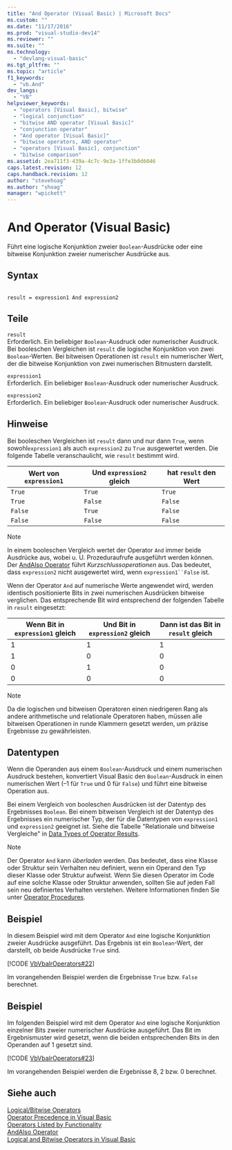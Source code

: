 ```yaml
---
title: "And Operator (Visual Basic) | Microsoft Docs"
ms.custom: ""
ms.date: "11/17/2016"
ms.prod: "visual-studio-dev14"
ms.reviewer: ""
ms.suite: ""
ms.technology: 
  - "devlang-visual-basic"
ms.tgt_pltfrm: ""
ms.topic: "article"
f1_keywords: 
  - "vb.And"
dev_langs: 
  - "VB"
helpviewer_keywords: 
  - "operators [Visual Basic], bitwise"
  - "logical conjunction"
  - "bitwise AND operator [Visual Basic]"
  - "conjunction operator"
  - "And operator [Visual Basic]"
  - "bitwise operators, AND operator"
  - "operators [Visual Basic], conjunction"
  - "bitwise comparison"
ms.assetid: 2ea711f3-439a-4c7c-9e3a-1ffe3b0d6046
caps.latest.revision: 12
caps.handback.revision: 12
author: "stevehoag"
ms.author: "shoag"
manager: "wpickett"
---
```

# And Operator (Visual Basic)
Führt eine logische Konjunktion zweier `Boolean`\-Ausdrücke oder eine bitweise Konjunktion zweier numerischer Ausdrücke aus.  
  
## Syntax  
  
```  
  
result = expression1 And expression2  
```  
  
## Teile  
 `result`  
 Erforderlich.  Ein beliebiger `Boolean`\-Ausdruck oder numerischer Ausdruck.  Bei booleschen Vergleichen ist `result` die logische Konjunktion von zwei `Boolean`\-Werten.  Bei bitweisen Operationen ist `result` ein numerischer Wert, der die bitweise Konjunktion von zwei numerischen Bitmustern darstellt.  
  
 `expression1`  
 Erforderlich.  Ein beliebiger `Boolean`\-Ausdruck oder numerischer Ausdruck.  
  
 `expression2`  
 Erforderlich.  Ein beliebiger `Boolean`\-Ausdruck oder numerischer Ausdruck.  
  
## Hinweise  
 Bei booleschen Vergleichen ist `result` dann und nur dann `True`, wenn sowohl`expression1` als auch `expression2` zu `True` ausgewertet werden.  Die folgende Tabelle veranschaulicht, wie `result` bestimmt wird.  
  
|Wert von `expression1`|Und `expression2` gleich|hat `result` den Wert|  
|----------------------------|------------------------------|---------------------------|  
|`True`|`True`|`True`|  
|`True`|`False`|`False`|  
|`False`|`True`|`False`|  
|`False`|`False`|`False`|  
  
> [!NOTE]
>  In einem booleschen Vergleich wertet der Operator `And` immer beide Ausdrücke aus, wobei u. U. Prozeduraufrufe ausgeführt werden können.  Der [AndAlso Operator](../../../visual-basic/language-reference/operators/andalso-operator.md) führt *Kurzschlussoperationen* aus. Das bedeutet, dass `expression2` nicht ausgewertet wird, wenn `expression1``False` ist.  
  
 Wenn der Operator `And` auf numerische Werte angewendet wird, werden identisch positionierte Bits in zwei numerischen Ausdrücken bitweise verglichen. Das entsprechende Bit wird entsprechend der folgenden Tabelle in `result` eingesetzt:  
  
|Wenn Bit in `expression1` gleich|Und Bit in `expression2` gleich|Dann ist das Bit in `result` gleich|  
|--------------------------------------|-------------------------------------|-----------------------------------------|  
|1|1|1|  
|1|0|0|  
|0|1|0|  
|0|0|0|  
  
> [!NOTE]
>  Da die logischen und bitweisen Operatoren einen niedrigeren Rang als andere arithmetische und relationale Operatoren haben, müssen alle bitweisen Operationen in runde Klammern gesetzt werden, um präzise Ergebnisse zu gewährleisten.  
  
## Datentypen  
 Wenn die Operanden aus einem `Boolean`\-Ausdruck und einem numerischen Ausdruck bestehen, konvertiert Visual Basic den `Boolean`\-Ausdruck in einen numerischen Wert \(–1 für `True` und 0 für `False`\) und führt eine bitweise Operation aus.  
  
 Bei einem Vergleich von booleschen Ausdrücken ist der Datentyp des Ergebnisses `Boolean`.  Bei einem bitweisen Vergleich ist der Datentyp des Ergebnisses ein numerischer Typ, der für die Datentypen von `expression1` und `expression2` geeignet ist.  Siehe die Tabelle "Relationale und bitweise Vergleiche" in [Data Types of Operator Results](../../../visual-basic/language-reference/operators/data-types-of-operator-results.md).  
  
> [!NOTE]
>  Der Operator `And` kann *überladen* werden. Das bedeutet, dass eine Klasse oder Struktur sein Verhalten neu definiert, wenn ein Operand den Typ dieser Klasse oder Struktur aufweist.  Wenn Sie diesen Operator im Code auf eine solche Klasse oder Struktur anwenden, sollten Sie auf jeden Fall sein neu definiertes Verhalten verstehen.  Weitere Informationen finden Sie unter [Operator Procedures](../../../visual-basic/programming-guide/language-features/procedures/operator-procedures.md).  
  
## Beispiel  
 In diesem Beispiel wird mit dem Operator `And` eine logische Konjunktion zweier Ausdrücke ausgeführt.  Das Ergebnis ist ein `Boolean`\-Wert, der darstellt, ob beide Ausdrücke `True` sind.  
  
 [!CODE [VbVbalrOperators#22](../CodeSnippet/VS_Snippets_VBCSharp/VbVbalrOperators#22)]  
  
 Im vorangehenden Beispiel werden die Ergebnisse `True` bzw. `False` berechnet.  
  
## Beispiel  
 Im folgenden Beispiel wird mit dem Operator `And` eine logische Konjunktion einzelner Bits zweier numerischer Ausdrücke ausgeführt.  Das Bit im Ergebnismuster wird gesetzt, wenn die beiden entsprechenden Bits in den Operanden auf 1 gesetzt sind.  
  
 [!CODE [VbVbalrOperators#23](../CodeSnippet/VS_Snippets_VBCSharp/VbVbalrOperators#23)]  
  
 Im vorangehenden Beispiel werden die Ergebnisse 8, 2 bzw. 0 berechnet.  
  
## Siehe auch  
 [Logical\/Bitwise Operators](../../../visual-basic/language-reference/operators/logical-bitwise-operators.md)   
 [Operator Precedence in Visual Basic](../../../visual-basic/language-reference/operators/operator-precedence.md)   
 [Operators Listed by Functionality](../../../visual-basic/language-reference/operators/operators-listed-by-functionality.md)   
 [AndAlso Operator](../../../visual-basic/language-reference/operators/andalso-operator.md)   
 [Logical and Bitwise Operators in Visual Basic](../../../visual-basic/programming-guide/language-features/operators-and-expressions/logical-and-bitwise-operators.md)